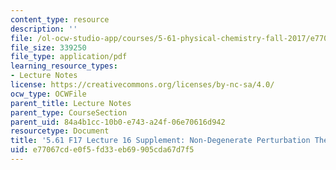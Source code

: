 ```yaml
---
content_type: resource
description: ''
file: /ol-ocw-studio-app/courses/5-61-physical-chemistry-fall-2017/e77067cde0f5fd33eb69905cda67d7f5_MIT5_61F17_lec16_supp.pdf
file_size: 339250
file_type: application/pdf
learning_resource_types:
- Lecture Notes
license: https://creativecommons.org/licenses/by-nc-sa/4.0/
ocw_type: OCWFile
parent_title: Lecture Notes
parent_type: CourseSection
parent_uid: 84a4b1cc-10b0-e743-a24f-06e70616d942
resourcetype: Document
title: '5.61 F17 Lecture 16 Supplement: Non-Degenerate Perturbation Theory III'
uid: e77067cd-e0f5-fd33-eb69-905cda67d7f5
---
```


